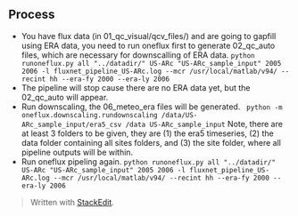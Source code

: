 ## Process
- You have flux data (in 01_qc_visual/qcv_files/) and are going to gapfill using ERA data, you need to run oneflux first to generate 02_qc_auto files, which are necessary for downscalling of ERA data. 
  `python runoneflux.py all "../datadir/" US-ARc "US-ARc_sample_input" 2005 2006 -l fluxnet_pipeline_US-ARc.log --mcr /usr/local/matlab/v94/ --recint hh --era-fy 2000 --era-ly 2006`
- The pipeline will stop cause there are no ERA data yet, but the 02_qc_auto will appear.
- Run downscaling, the 06_meteo_era files will be generated.
  ` python -m oneflux.downscaling.rundownscaling /data/US-ARc_sample_input/era5_csv /data US-ARc_sample_input`
  Note, there are at least 3 folders to be given, they are (1) the era5 timeseries, (2) the data folder containing all sites folders, and (3) the site folder, where all pipeline outputs will be within. 
- Run oneflux pipeling again. 
  `python runoneflux.py all "../datadir/" US-ARc "US-ARc_sample_input" 2005 2006 -l fluxnet_pipeline_US-ARc.log --mcr /usr/local/matlab/v94/ --recint hh --era-fy 2000 --era-ly 2006`


> Written with [StackEdit](https://stackedit.io/).
<!--stackedit_data:
eyJoaXN0b3J5IjpbLTE1MTYzMTcxODcsLTE4OTYzMzIzNjBdfQ
==
-->